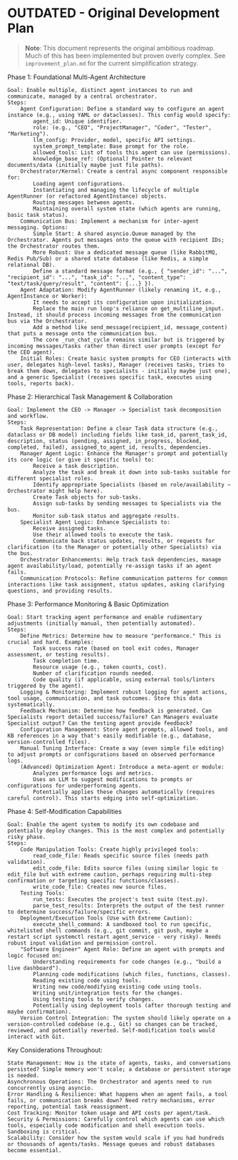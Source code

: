 # OUTDATED - Original Development Plan

> **Note**: This document represents the original ambitious roadmap. Much of this has been implemented but proven overly complex. See `improvement_plan.md` for the current simplification strategy.

Phase 1: Foundational Multi-Agent Architecture

    Goal: Enable multiple, distinct agent instances to run and communicate, managed by a central orchestrator.
    Steps:
        Agent Configuration: Define a standard way to configure an agent instance (e.g., using YAML or dataclasses). This config would specify:
            agent_id: Unique identifier.
            role: (e.g., "CEO", "ProjectManager", "Coder", "Tester", "Marketing").
            llm_config: Provider, model, specific API settings.
            system_prompt_template: Base prompt for the role.
            allowed_tools: List of tools this agent can use (permissions).
            knowledge_base_ref: (Optional) Pointer to relevant documents/data (initially maybe just file paths).
        Orchestrator/Kernel: Create a central async component responsible for:
            Loading agent configurations.
            Instantiating and managing the lifecycle of multiple AgentRunner (or refactored AgentInstance) objects.
            Routing messages between agents.
            Maintaining overall system state (which agents are running, basic task status).
        Communication Bus: Implement a mechanism for inter-agent messaging. Options:
            Simple Start: A shared asyncio.Queue managed by the Orchestrator. Agents put messages onto the queue with recipient IDs; the Orchestrator routes them.
            More Robust: Use a dedicated message queue (like RabbitMQ, Redis Pub/Sub) or a shared state database (like Redis, a simple relational DB).
            Define a standard message format (e.g., { "sender_id": "...", "recipient_id": "...", "task_id": "...", "content_type": "text/task/query/result", "content": {...} }).
        Agent Adaptation: Modify AgentRunner (likely renaming it, e.g., AgentInstance or Worker):
            It needs to accept its configuration upon initialization.
            Replace the main run loop's reliance on get_multiline_input. Instead, it should process incoming messages from the communication bus via the Orchestrator.
            Add a method like send_message(recipient_id, message_content) that puts a message onto the communication bus.
            The core _run_chat_cycle remains similar but is triggered by incoming messages/tasks rather than direct user prompts (except for the CEO agent).
        Initial Roles: Create basic system prompts for CEO (interacts with user, delegates high-level tasks), Manager (receives tasks, tries to break them down, delegates to specialists - initially maybe just one), and a generic Specialist (receives specific task, executes using tools, reports back).

Phase 2: Hierarchical Task Management & Collaboration

    Goal: Implement the CEO -> Manager -> Specialist task decomposition and workflow.
    Steps:
        Task Representation: Define a clear Task data structure (e.g., dataclass or DB model) including fields like task_id, parent_task_id, description, status (pending, assigned, in_progress, blocked, completed, failed), assigned_to_agent_id, results, dependencies.
        Manager Agent Logic: Enhance the Manager's prompt and potentially its core logic (or give it specific tools) to:
            Receive a task description.
            Analyze the task and break it down into sub-tasks suitable for different specialist roles.
            Identify appropriate Specialists (based on role/availability – Orchestrator might help here).
            Create Task objects for sub-tasks.
            Assign sub-tasks by sending messages to Specialists via the bus.
            Monitor sub-task status and aggregate results.
        Specialist Agent Logic: Enhance Specialists to:
            Receive assigned tasks.
            Use their allowed tools to execute the task.
            Communicate back status updates, results, or requests for clarification (to the Manager or potentially other Specialists) via the bus.
        Orchestrator Enhancements: Help track task dependencies, manage agent availability/load, potentially re-assign tasks if an agent fails.
        Communication Protocols: Refine communication patterns for common interactions like task assignment, status updates, asking clarifying questions, and providing results.

Phase 3: Performance Monitoring & Basic Optimization

    Goal: Start tracking agent performance and enable rudimentary adjustments (initially manual, then potentially automated).
    Steps:
        Define Metrics: Determine how to measure "performance." This is crucial and hard. Examples:
            Task success rate (based on tool exit codes, Manager assessment, or testing results).
            Task completion time.
            Resource usage (e.g., token counts, cost).
            Number of clarification rounds needed.
            Code quality (if applicable, using external tools/linters triggered by the agent).
        Logging & Monitoring: Implement robust logging for agent actions, tool usage, communication, and task outcomes. Store this data systematically.
        Feedback Mechanism: Determine how feedback is generated. Can Specialists report detailed success/failure? Can Managers evaluate Specialist output? Can the testing agent provide feedback?
        Configuration Management: Store agent prompts, allowed tools, and KB references in a way that's easily modifiable (e.g., database, version-controlled files).
        Manual Tuning Interface: Create a way (even simple file editing) to adjust prompts or configurations based on observed performance logs.
        (Advanced) Optimization Agent: Introduce a meta-agent or module:
            Analyzes performance logs and metrics.
            Uses an LLM to suggest modifications to prompts or configurations for underperforming agents.
            Potentially applies these changes automatically (requires careful control). This starts edging into self-optimization.

Phase 4: Self-Modification Capabilities

    Goal: Enable the agent system to modify its own codebase and potentially deploy changes. This is the most complex and potentially risky phase.
    Steps:
        Code Manipulation Tools: Create highly privileged tools:
            read_code_file: Reads specific source files (needs path validation).
            edit_code_file: Edits source files (using similar logic to edit_file but with extreme caution, perhaps requiring multi-step confirmation or targeting specific functions/classes).
            write_code_file: Creates new source files.
        Testing Tools:
            run_tests: Executes the project's test suite (test.py).
            parse_test_results: Interprets the output of the test runner to determine success/failure/specific errors.
        Deployment/Execution Tools (Use with Extreme Caution):
            execute_shell_command: A sandboxed tool to run specific, whitelisted shell commands (e.g., git commit, git push, maybe a restart script systemctl restart agent_service - very risky). Needs robust input validation and permission control.
        "Software Engineer" Agent Role: Define an agent with prompts and logic focused on:
            Understanding requirements for code changes (e.g., "build a live dashboard").
            Planning code modifications (which files, functions, classes).
            Reading existing code using tools.
            Writing new code/modifying existing code using tools.
            Writing unit/integration tests for the changes.
            Using testing tools to verify changes.
            Potentially using deployment tools (after thorough testing and maybe confirmation).
        Version Control Integration: The system should likely operate on a version-controlled codebase (e.g., Git) so changes can be tracked, reviewed, and potentially reverted. Self-modification tools would interact with Git.

Key Considerations Throughout:

    State Management: How is the state of agents, tasks, and conversations persisted? Simple memory won't scale; a database or persistent storage is needed.
    Asynchronous Operations: The Orchestrator and agents need to run concurrently using asyncio.
    Error Handling & Resilience: What happens when an agent fails, a tool fails, or communication breaks down? Need retry mechanisms, error reporting, potential task reassignment.
    Cost Tracking: Monitor token usage and API costs per agent/task.
    Security & Permissions: Carefully control which agents can use which tools, especially code modification and shell execution tools. Sandboxing is critical.
    Scalability: Consider how the system would scale if you had hundreds or thousands of agents/tasks. Message queues and robust databases become essential.
